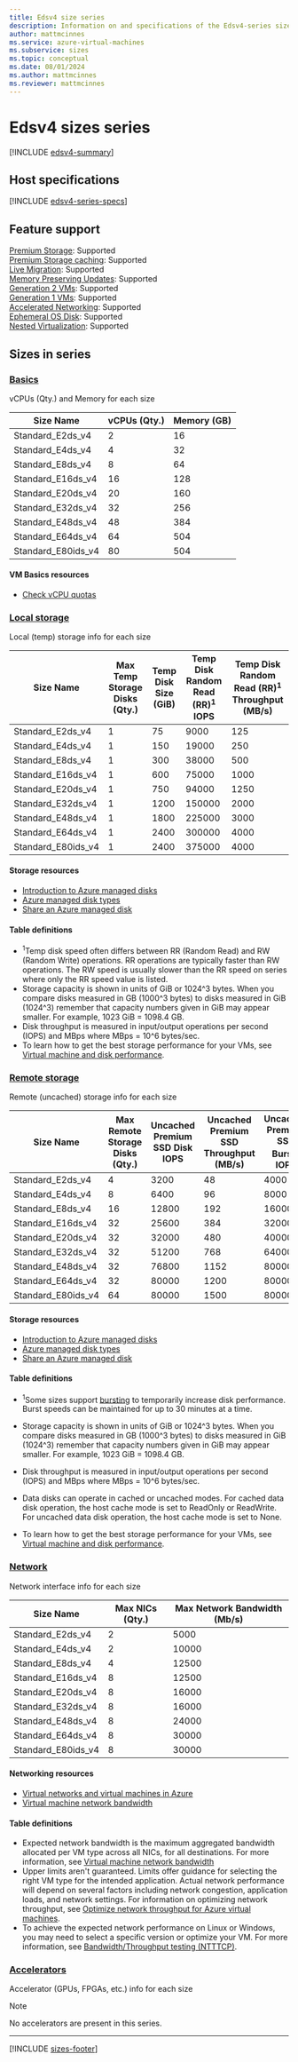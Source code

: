 ```yaml
---
title: Edsv4 size series
description: Information on and specifications of the Edsv4-series sizes
author: mattmcinnes
ms.service: azure-virtual-machines
ms.subservice: sizes
ms.topic: conceptual
ms.date: 08/01/2024
ms.author: mattmcinnes
ms.reviewer: mattmcinnes
---
```


# Edsv4 sizes series

[!INCLUDE [edsv4-summary](./includes/edsv4-series-summary.md)]

## Host specifications
[!INCLUDE [edsv4-series-specs](./includes/edsv4-series-specs.md)]

## Feature support
[Premium Storage](../../premium-storage-performance.md): Supported <br>[Premium Storage caching](../../premium-storage-performance.md): Supported <br>[Live Migration](../../maintenance-and-updates.md): Supported <br>[Memory Preserving Updates](../../maintenance-and-updates.md): Supported <br>[Generation 2 VMs](../../generation-2.md): Supported <br>[Generation 1 VMs](../../generation-2.md): Supported <br>[Accelerated Networking](/azure/virtual-network/create-vm-accelerated-networking-cli): Supported <br>[Ephemeral OS Disk](../../ephemeral-os-disks.md): Supported <br>[Nested Virtualization](/virtualization/hyper-v-on-windows/user-guide/nested-virtualization): Supported <br>

## Sizes in series

### [Basics](#tab/sizebasic)

vCPUs (Qty.) and Memory for each size

| Size Name | vCPUs (Qty.) | Memory (GB) |
| --- | --- | --- |
| Standard_E2ds_v4 | 2 | 16 |
| Standard_E4ds_v4 | 4 | 32 |
| Standard_E8ds_v4 | 8 | 64 |
| Standard_E16ds_v4 | 16 | 128 |
| Standard_E20ds_v4 | 20 | 160 |
| Standard_E32ds_v4 | 32 | 256 |
| Standard_E48ds_v4 | 48 | 384 |
| Standard_E64ds_v4 | 64 | 504 |
| Standard_E80ids_v4 | 80 | 504 |

#### VM Basics resources
- [Check vCPU quotas](../../../virtual-machines/quotas.md)

### [Local storage](#tab/sizestoragelocal)

Local (temp) storage info for each size

| Size Name | Max Temp Storage Disks (Qty.) | Temp Disk Size (GiB) | Temp Disk Random Read (RR)<sup>1</sup> IOPS | Temp Disk Random Read (RR)<sup>1</sup> Throughput (MB/s) |
| --- | --- | --- | --- | --- |
| Standard_E2ds_v4 | 1 | 75 | 9000 | 125 |
| Standard_E4ds_v4 | 1 | 150 | 19000 | 250 |
| Standard_E8ds_v4 | 1 | 300 | 38000 | 500 |
| Standard_E16ds_v4 | 1 | 600 | 75000 | 1000 |
| Standard_E20ds_v4 | 1 | 750 | 94000 | 1250 |
| Standard_E32ds_v4 | 1 | 1200 | 150000 | 2000 |
| Standard_E48ds_v4 | 1 | 1800 | 225000 | 3000 |
| Standard_E64ds_v4 | 1 | 2400 | 300000 | 4000 |
| Standard_E80ids_v4 | 1 | 2400 | 375000 | 4000 |

#### Storage resources
- [Introduction to Azure managed disks](../../../virtual-machines/managed-disks-overview.md)
- [Azure managed disk types](../../../virtual-machines/disks-types.md)
- [Share an Azure managed disk](../../../virtual-machines/disks-shared.md)

#### Table definitions
- <sup>1</sup>Temp disk speed often differs between RR (Random Read) and RW (Random Write) operations. RR operations are typically faster than RW operations. The RW speed is usually slower than the RR speed on series where only the RR speed value is listed.
- Storage capacity is shown in units of GiB or 1024^3 bytes. When you compare disks measured in GB (1000^3 bytes) to disks measured in GiB (1024^3) remember that capacity numbers given in GiB may appear smaller. For example, 1023 GiB = 1098.4 GB.
- Disk throughput is measured in input/output operations per second (IOPS) and MBps where MBps = 10^6 bytes/sec.
- To learn how to get the best storage performance for your VMs, see [Virtual machine and disk performance](../../../virtual-machines/disks-performance.md).

### [Remote storage](#tab/sizestorageremote)

Remote (uncached) storage info for each size

| Size Name | Max Remote Storage Disks (Qty.) | Uncached Premium SSD Disk IOPS | Uncached Premium SSD Throughput (MB/s) | Uncached Premium SSD Burst<sup>1</sup> IOPS | Uncached Premium SSD Burst<sup>1</sup> Throughput (MB/s) |
| --- | --- | --- | --- | --- | --- |
| Standard_E2ds_v4 | 4 | 3200 | 48 | 4000 | 200 |
| Standard_E4ds_v4 | 8 | 6400 | 96 | 8000 | 200 |
| Standard_E8ds_v4 | 16 | 12800 | 192 | 16000 | 400 |
| Standard_E16ds_v4 | 32 | 25600 | 384 | 32000 | 800 |
| Standard_E20ds_v4 | 32 | 32000 | 480 | 40000 | 1000 |
| Standard_E32ds_v4 | 32 | 51200 | 768 | 64000 | 1600 |
| Standard_E48ds_v4 | 32 | 76800 | 1152 | 80000 | 2000 |
| Standard_E64ds_v4 | 32 | 80000 | 1200 | 80000 | 2000 |
| Standard_E80ids_v4 | 64 | 80000 | 1500 | 80000 | 2000 |

#### Storage resources
- [Introduction to Azure managed disks](../../../virtual-machines/managed-disks-overview.md)
- [Azure managed disk types](../../../virtual-machines/disks-types.md)
- [Share an Azure managed disk](../../../virtual-machines/disks-shared.md)

#### Table definitions
- <sup>1</sup>Some sizes support [bursting](../../disk-bursting.md) to temporarily increase disk performance. Burst speeds can be maintained for up to 30 minutes at a time.

- Storage capacity is shown in units of GiB or 1024^3 bytes. When you compare disks measured in GB (1000^3 bytes) to disks measured in GiB (1024^3) remember that capacity numbers given in GiB may appear smaller. For example, 1023 GiB = 1098.4 GB.
- Disk throughput is measured in input/output operations per second (IOPS) and MBps where MBps = 10^6 bytes/sec.
- Data disks can operate in cached or uncached modes. For cached data disk operation, the host cache mode is set to ReadOnly or ReadWrite. For uncached data disk operation, the host cache mode is set to None.
- To learn how to get the best storage performance for your VMs, see [Virtual machine and disk performance](../../../virtual-machines/disks-performance.md).


### [Network](#tab/sizenetwork)

Network interface info for each size

| Size Name | Max NICs (Qty.) | Max Network Bandwidth (Mb/s) |
| --- | --- | --- |
| Standard_E2ds_v4 | 2 | 5000 |
| Standard_E4ds_v4 | 2 | 10000 |
| Standard_E8ds_v4 | 4 | 12500 |
| Standard_E16ds_v4 | 8 | 12500 |
| Standard_E20ds_v4 | 8 | 16000 |
| Standard_E32ds_v4 | 8 | 16000 |
| Standard_E48ds_v4 | 8 | 24000 |
| Standard_E64ds_v4 | 8 | 30000 |
| Standard_E80ids_v4 | 8 | 30000 |

#### Networking resources
- [Virtual networks and virtual machines in Azure](/azure/virtual-network/network-overview)
- [Virtual machine network bandwidth](/azure/virtual-network/virtual-machine-network-throughput)

#### Table definitions
- Expected network bandwidth is the maximum aggregated bandwidth allocated per VM type across all NICs, for all destinations. For more information, see [Virtual machine network bandwidth](/azure/virtual-network/virtual-machine-network-throughput)
- Upper limits aren't guaranteed. Limits offer guidance for selecting the right VM type for the intended application. Actual network performance will depend on several factors including network congestion, application loads, and network settings. For information on optimizing network throughput, see [Optimize network throughput for Azure virtual machines](/azure/virtual-network/virtual-network-optimize-network-bandwidth). 
-  To achieve the expected network performance on Linux or Windows, you may need to select a specific version or optimize your VM. For more information, see [Bandwidth/Throughput testing (NTTTCP)](/azure/virtual-network/virtual-network-bandwidth-testing).

### [Accelerators](#tab/sizeaccelerators)

Accelerator (GPUs, FPGAs, etc.) info for each size

> [!NOTE]
> No accelerators are present in this series.

---

[!INCLUDE [sizes-footer](../includes/sizes-footer.md)]

